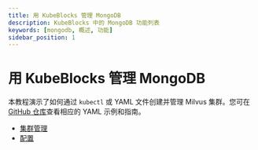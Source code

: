 ```yaml
---
title: 用 KubeBlocks 管理 MongoDB
description: KubeBlocks 中的 MongoDB 功能列表
keywords: [mongodb, 概述, 功能]
sidebar_position: 1
---
```


# 用 KubeBlocks 管理 MongoDB

本教程演示了如何通过 `kubectl` 或 YAML 文件创建并管理 Milvus 集群。您可在 [GitHub 仓库](https://github.com/apecloud/kubeblocks-addons/tree/release-0.9/examples/mongodb)查看相应的 YAML 示例和指南。

* [集群管理](./cluster-management/create-and-connect-to-a-mongodb-cluster.md)
* [配置](./configuration/configuration.md)
